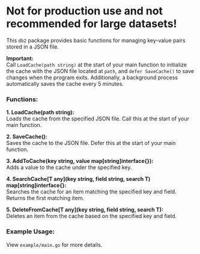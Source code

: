 <h1>Not for production use and not recommended for large datasets!</h1>
<div>
  <p>
    This <code>db2</code> package provides basic functions for managing
    key-value pairs stored in a JSON file.
  </p>
</div>
<div>
  <p>
    <strong>Important:</strong><br />
    Call <code>LoadCache(path string)</code> at the start of your main
    function to initialize the cache with the JSON file located at
    <code>path</code>, and <code>defer SaveCache()</code> to save changes
    when the program exits. Additionally, a background process automatically
    saves the cache every 5 minutes.
  </p>
</div>
<div>
  <h3>Functions:</h3>
  <p>
    <strong>1. LoadCache(path string):</strong><br />
    Loads the cache from the specified JSON file. Call this at the start of your
    main function.
  </p>
  <p>
    <strong>2. SaveCache():</strong><br />
    Saves the cache to the JSON file. Defer this at the start of your main
    function.
  </p>
  <p>
    <strong>3. AddToCache(key string, value map[string]interface{}):</strong
    ><br />
    Adds a value to the cache under the specified key.
  </p>
  <p>
    <strong
      >4. SearchCache[T any](key string, field string, search T)
      map[string]interface{}:</strong
    ><br />
    Searches the cache for an item matching the specified key and field. Returns
    the first matching item.
  </p>
  <p>
    <strong
      >5. DeleteFromCache[T any](key string, field string, search T):</strong
    ><br />
    Deletes an item from the cache based on the specified key and field.
  </p>
</div>
<div>
  <h3>Example Usage:</h3>
  <p>View <code>example/main.go</code> for more details.</p>
</div>
